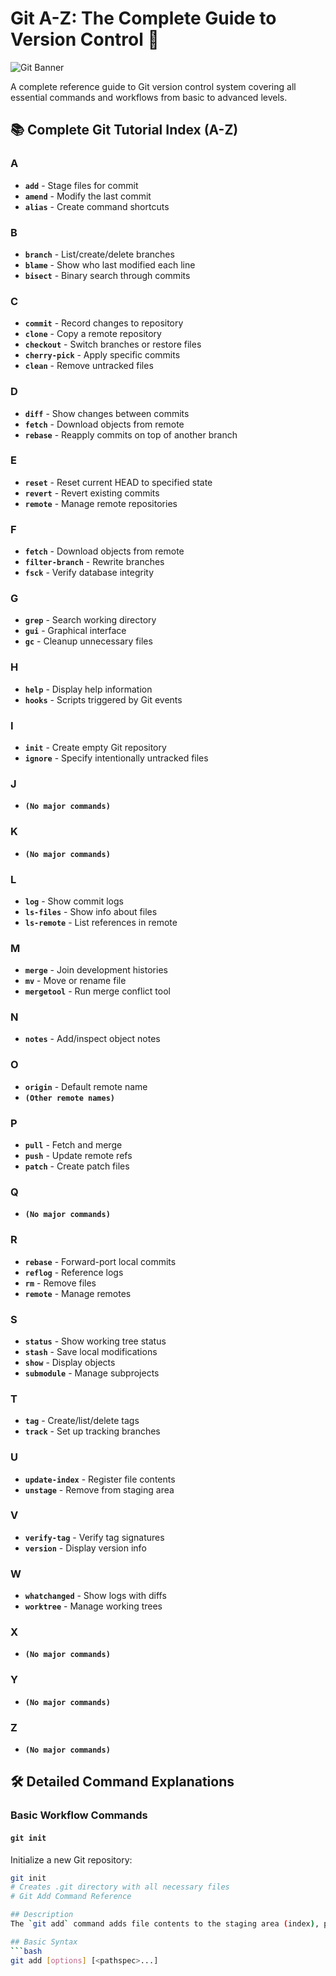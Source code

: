 # Git A-Z: The Complete Guide to Version Control 🚀

![Git Banner](https://git-scm.com/images/logos/downloads/Git-Logo-2Color.png)

A complete reference guide to Git version control system covering all essential commands and workflows from basic to advanced levels.

## 📚 Complete Git Tutorial Index (A-Z)

### A
- **`add`** - Stage files for commit
- **`amend`** - Modify the last commit
- **`alias`** - Create command shortcuts

### B
- **`branch`** - List/create/delete branches
- **`blame`** - Show who last modified each line
- **`bisect`** - Binary search through commits

### C
- **`commit`** - Record changes to repository
- **`clone`** - Copy a remote repository
- **`checkout`** - Switch branches or restore files
- **`cherry-pick`** - Apply specific commits
- **`clean`** - Remove untracked files

### D
- **`diff`** - Show changes between commits
- **`fetch`** - Download objects from remote
- **`rebase`** - Reapply commits on top of another branch

### E
- **`reset`** - Reset current HEAD to specified state
- **`revert`** - Revert existing commits
- **`remote`** - Manage remote repositories

### F
- **`fetch`** - Download objects from remote
- **`filter-branch`** - Rewrite branches
- **`fsck`** - Verify database integrity

### G
- **`grep`** - Search working directory
- **`gui`** - Graphical interface
- **`gc`** - Cleanup unnecessary files

### H
- **`help`** - Display help information
- **`hooks`** - Scripts triggered by Git events

### I
- **`init`** - Create empty Git repository
- **`ignore`** - Specify intentionally untracked files

### J
- **`(No major commands)`**

### K
- **`(No major commands)`**

### L
- **`log`** - Show commit logs
- **`ls-files`** - Show info about files
- **`ls-remote`** - List references in remote

### M
- **`merge`** - Join development histories
- **`mv`** - Move or rename file
- **`mergetool`** - Run merge conflict tool

### N
- **`notes`** - Add/inspect object notes

### O
- **`origin`** - Default remote name
- **`(Other remote names)`**

### P
- **`pull`** - Fetch and merge
- **`push`** - Update remote refs
- **`patch`** - Create patch files

### Q
- **`(No major commands)`**

### R
- **`rebase`** - Forward-port local commits
- **`reflog`** - Reference logs
- **`rm`** - Remove files
- **`remote`** - Manage remotes

### S
- **`status`** - Show working tree status
- **`stash`** - Save local modifications
- **`show`** - Display objects
- **`submodule`** - Manage subprojects

### T
- **`tag`** - Create/list/delete tags
- **`track`** - Set up tracking branches

### U
- **`update-index`** - Register file contents
- **`unstage`** - Remove from staging area

### V
- **`verify-tag`** - Verify tag signatures
- **`version`** - Display version info

### W
- **`whatchanged`** - Show logs with diffs
- **`worktree`** - Manage working trees

### X
- **`(No major commands)`**

### Y
- **`(No major commands)`**

### Z
- **`(No major commands)`**

## 🛠 Detailed Command Explanations

### Basic Workflow Commands

#### `git init`
Initialize a new Git repository:
```bash
git init
# Creates .git directory with all necessary files
# Git Add Command Reference

## Description
The `git add` command adds file contents to the staging area (index), preparing them for inclusion in the next commit.

## Basic Syntax
```bash
git add [options] [<pathspec>...]
```
